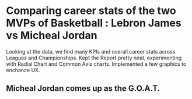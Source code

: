# Comparing career stats of the two MVPs of Basketball : Lebron James vs Micheal Jordan
Looking at the data, we find many KPIs and overall career stats across Leagues and Championships.
Kept the Report pretty neat, experimenting with Radial Chart and Common Axis charts.
Implemented a few graphics to enchance UX.

## Micheal Jordan comes up as the G.O.A.T.
